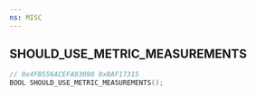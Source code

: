 ```yaml
---
ns: MISC
---
```

## SHOULD_USE_METRIC_MEASUREMENTS

```c
// 0x4FB556ACEFA93098 0xBAF17315
BOOL SHOULD_USE_METRIC_MEASUREMENTS();
```

